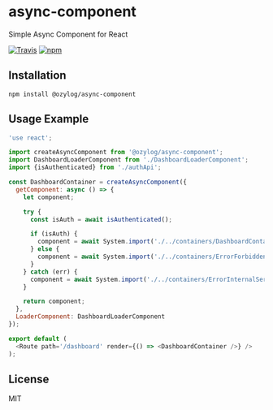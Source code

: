 # async-component
Simple Async Component for React

[![Travis](https://img.shields.io/travis/ozylog/async-component.svg)](https://travis-ci.org/ozylog/async-component) [![npm](https://img.shields.io/npm/dt/@ozylog/async-component.svg)](https://www.npmjs.com/package/@ozylog/async-component)

## Installation
```
npm install @ozylog/async-component
```

## Usage Example
```javascript
'use react';

import createAsyncComponent from '@ozylog/async-component';
import DashboardLoaderComponent from './DashboardLoaderComponent';
import {isAuthenticated} from './authApi';

const DashboardContainer = createAsyncComponent({
  getComponent: async () => {
    let component;

    try {
      const isAuth = await isAuthenticated();

      if (isAuth) {
        component = await System.import('./../containers/DashboardContainer');
      } else {
        component = await System.import('./../containers/ErrorForbiddenComponent');
      }
    } catch (err) {
      component = await System.import('./../containers/ErrorInternalServerComponent');
    }

    return component;
  },
  LoaderComponent: DashboardLoaderComponent
});

export default (
  <Route path='/dashboard' render={() => <DashboardContainer />} />
);
```

## License
MIT
